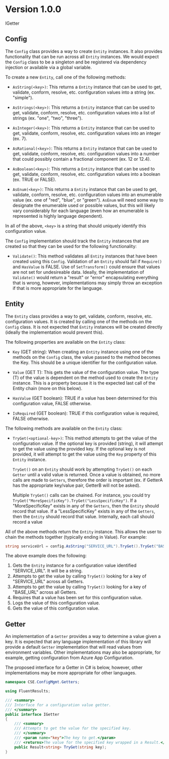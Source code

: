 # Version 1.0.0

IGetter

## Config

The `Config` class provides a way to create `Entity` instances. It also provides functionality that can be run across all `Entity` instances. We would expect the `Config` class to be a singleton and be registered via dependency injection or available via a global variable.

To create a new `Entity`, call one of the following methods:

- `AsString(<key>)`: This returns a `Entity` instance that can be used to get, validate, conform, resolve, etc. configuration values into a string (ex. "simple").

- `AsStrings(<key>)`: This returns a `Entity` instance that can be used to get, validate, conform, resolve, etc. configuration values into a list of strings (ex. "one", "two", "three").

- `AsInteger(<key>)`: This returns a `Entity` instance that can be used to get, validate, conform, resolve, etc. configuration values into an integer (ex. 7).

- `AsRational(<key>)`: This returns a `Entity` instance that can be used to get, validate, conform, resolve, etc. configuration values into a number that could possibly contain a fractional component (ex. 12 or 12.4).

- `AsBoolean(<key>)`: This returns a `Entity` instance that can be used to get, validate, conform, resolve, etc. configuration values into a boolean (ex. TRUE or FALSE).

- `AsEnum(<key>)`: This returns a `Entity` instance that can be used to get, validate, conform, resolve, etc. configuration values into an enumerable value (ex. one of "red", "blue", or "green"). `AsEnum` will need some way to designate the enumerable used or possible values, but this will likely vary considerably for each language (even how an enumerable is represented is highly language dependent).

In all of the above, `<key>` is a string that should uniquely identify this configuration value.

The `Config` implementation should track the `Entity` instances that are created so that they can be used for the following functionality:

- `Validate()`: This method validates all `Entity` instances that have been created using this `Config`. Validation of an `Entity` should fail if `Require()` and `HasValue` is FALSE. Use of `SetTransform()` could ensure that values are not set for undesireable data. Ideally, the implementation of `Validate()` would return a "result" or "error" encapsulating everything that is wrong, however, implementations may simply throw an exception if that is more appropriate for the language.

## Entity

The `Entity` class provides a way to get, validate, conform, resolve, etc. configuration values. It is created by calling one of the methods on the `Config` class. It is not expected that `Entity` instances will be created directly (ideally the implementation would prevent this).

The following properties are available on the `Entity` class:

- `Key` (GET string): When creating an `Entity` instance using one of the methods on the `Config` class, the value passed to the method becomes the Key. This should be a unique identifier for the configuration value.

- `Value` (GET T): This gets the value of the configuration value. The type (T) of the value is dependent on the method used to create the `Entity` instance. This is a property because it is the expected last call of the Entity chain (more on this below).

- `HasValue` (GET boolean): TRUE if a value has been determined for this configuration value, FALSE otherwise.

- `IsRequired` (GET boolean): TRUE if this configuration value is required, FALSE otherwise.

The following methods are available on the `Entity` class:

- `TryGet(<optional-key>)`: This method attempts to get the value of the configuration value. If the optional key is provided (string), it will attempt to get the value using the provided key. If the optional key is not provided, it will attempt to get the value using the `Key` property of this `Entity` instance.

    `TryGet()` on an `Entity` should work by attempting `TryGet()` on each `Getter` until a valid value is returned. Once a value is obtained, no more calls are made to `Getters`, therefore the order is important (ex. if GetterA has the appropriate key/value pair, GetterB will not be asked).

    Multiple `TryGet()` calls can be chained. For instance, you could try `TryGet("MoreSpecificKey").TryGet("LessSpecificKey")`. If a "MoreSpecificKey" exists in any of the `Getters`, then the `Entity` should record that value. If a "LessSpecificKey" exists in any of the `Getters`, then the `Entity` should record that value. Internally, each call should record a value 

All of the above methods return the `Entity` instance. This allows the user to chain the methods together (typically ending in Value). For example:

```csharp
string serviceUrl = config.AsString("SERVICE_URL").TryGet().TryGet("BASE_URL").Require().Log().Value;
```

The above example does the following:
1. Gets the `Entity` instance for a configuration value identified "SERVICE_URL". It will be a string.
1. Attempts to get the value by calling `TryGet()` looking for a key of "SERVICE_URL" across all Getters.
1. Attempts to get the value by calling `TryGet()` looking for a key of "BASE_URL" across all Getters.
1. Requires that a value has been set for this configuration value.
1. Logs the value of this configuration value.
1. Gets the value of this configuration value.

## Getter

An implementation of a `Getter` provides a way to determine a value given a key. It is expected that any language implementation of this library will provide a default `Getter` implementation that will read values from environment variables. Other implementations may also be appropriate, for example, getting configuration from Azure App Configuration.

The proposed interface for a Getter in C# is below, however, other implementations may be more appropriate for other languages.

```csharp
namespace CSE.ConfigMgmt.Getters;

using FluentResults;

/// <summary>
/// Interface for a configuration value getter.
/// </summary>
public interface IGetter
{
    /// <summary>
    /// Attempts to get the value for the specified key.
    /// </summary>
    /// <param name="key">The key to get.</param>
    /// <returns>The value for the specified key wrapped in a Result.</returns>
    public Result<string> TryGet(string key);
}
```